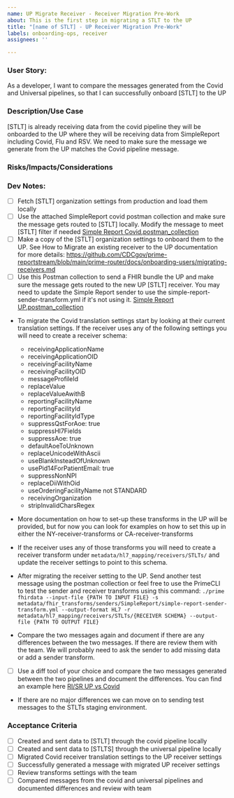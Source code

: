 ```yaml
---
name: UP Migrate Receiver - Receiver Migration Pre-Work
about: This is the first step in migrating a STLT to the UP
title: "[name of STLT] - UP Receiver Migration Pre-Work"
labels: onboarding-ops, receiver
assignees: ''

---
```


### User Story:
As a developer, I want to compare the messages generated from the Covid and Universal pipelines, so that I can successfully onboard [STLT] to the UP

### Description/Use Case
[STLT] is already receiving data from the covid pipeline they will be onboarded to the UP where they will be receiving data from SimpleReport including Covid, Flu and RSV. We need to make sure the message we generate from the UP matches the Covid pipeline message.

### Risks/Impacts/Considerations


### Dev Notes:

- [ ] Fetch [STLT] organization settings from production and load them locally
- [ ] Use the attached SimpleReport covid postman collection and make sure the message gets routed to [STLT] locally. Modify the message to meet [STLT] filter if needed [Simple Report Covid.postman_collection](https://github.com/CDCgov/prime-reportstream/blob/main/prime-router/docs/onboarding-users/samples/SimpleReport/Simple%20Report%20Covid.postman_collection.json)
- [ ] Make a copy of the [STLT] organization settings to onboard them to the UP. See How to Migrate an existing receiver to the UP documentation for more details: https://github.com/CDCgov/prime-reportstream/blob/main/prime-router/docs/onboarding-users/migrating-receivers.md
- [ ] Use this Postman collection to send a FHIR bundle the UP and make sure the message gets routed to the new UP [STLT] receiver. You may need to update the Simple Report sender to use the simple-report-sender-transform.yml if it's not using it. [Simple Report UP.postman_collection](https://github.com/CDCgov/prime-reportstream/blob/main/prime-router/docs/onboarding-users/samples/SimpleReport/Simple%20Report%20UP.postman_collection.json)
- To migrate the Covid translation settings start by looking at their current translation settings. If the receiver uses  any of the following settings you will need to create a receiver schema:
	- receivingApplicationName
	- receivingApplicationOID
	- receivingFacilityName
	- receivingFacilityOID
	- messageProfileId
	- replaceValue
	- replaceValueAwithB
	- reportingFacilityName
	- reportingFacilityId
    - reportingFacilityIdType
    - suppressQstForAoe: true
    - suppressHl7Fields
    - suppressAoe: true
    - defaultAoeToUnknown
    - replaceUnicodeWithAscii
    - useBlankInsteadOfUnknown
    - usePid14ForPatientEmail: true
    - suppressNonNPI
    - replaceDiiWithOid
    - useOrderingFacilityName not STANDARD
    - receivingOrganization
    - stripInvalidCharsRegex

- More documentation on how to set-up these transforms in the UP will be provided, but for now you can look for examples on how to set this up in either the NY-receiver-transforms or CA-receiver-transforms

- If the receiver uses any of those transforms you will need to create a receiver transform under `metadata/hl7_mapping/receivers/STLTs/` and update the receiver settings to point to this schema.

- After migrating the receiver setting to the UP. Send another test message using the postman collection or feel free to use the PrimeCLI to test the sender and receiver transforms using this command:
`./prime fhirdata --input-file {PATH TO INPUT FILE} -s metadata/fhir_transforms/senders/SimpleReport/simple-report-sender-transform.yml --output-format HL7 -r metadata/hl7_mapping/receivers/STLTs/{RECEIVER SCHEMA} --output-file {PATH TO OUTPUT FILE}`

- Compare the two messages again and document if there are any differences between the two messages. If there are review them with the team. We will probably need to ask the sender to add missing data or add a sender transform.

- [ ] Use a diff tool of your choice and compare the two messages generated between the two pipelines and document the differences. You can find an example here [RI/SR UP vs Covid](https://docs.google.com/spreadsheets/d/197AeFMvozqUGRE1BuvOSMiUL_r2EEkyQv4l8D_OhhZk/edit#gid=492389121)

- If there are no major differences we can move on to sending test messages to the STLTs staging environment.


### Acceptance Criteria
- [ ] Created and sent data to [STLT] through the covid pipeline locally
- [ ] Created and sent data to [STLTS] through the universal pipeline locally
- [ ] Migrated  Covid receiver translation settings to the UP receiver settings
- [ ] Successfully generated a message with migrated UP receiver settings
- [ ] Review transforms settings with the team
- [ ] Compared messages from the covid and universal pipelines and documented differences and review with team
